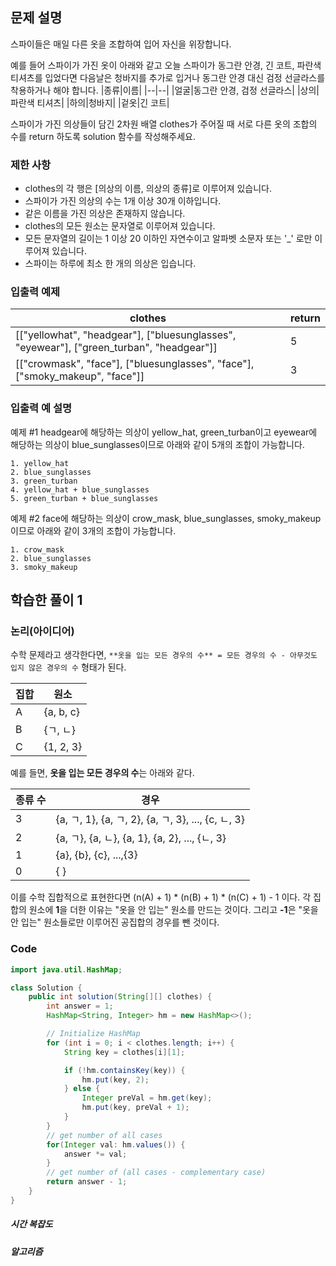 ## 문제 설명

스파이들은 매일 다른 옷을 조합하여 입어 자신을 위장합니다.

예를 들어 스파이가 가진 옷이 아래와 같고 오늘 스파이가 동그란 안경, 긴 코트, 파란색 티셔츠를 입었다면 다음날은 청바지를 추가로 입거나 동그란 안경 대신 검정 선글라스를 착용하거나 해야 합니다.
|종류|이름|
|--|--|
|얼굴|동그란 안경, 검정 선글라스|
|상의|파란색 티셔츠|
|하의|청바지|
|겉옷|긴 코트|

스파이가 가진 의상들이 담긴 2차원 배열 clothes가 주어질 때 서로 다른 옷의 조합의 수를 return 하도록 solution 함수를 작성해주세요.

### 제한 사항
 - clothes의 각 행은 [의상의 이름, 의상의 종류]로 이루어져 있습니다.
 - 스파이가 가진 의상의 수는 1개 이상 30개 이하입니다.
 - 같은 이름을 가진 의상은 존재하지 않습니다.
 - clothes의 모든 원소는 문자열로 이루어져 있습니다.
 - 모든 문자열의 길이는 1 이상 20 이하인 자연수이고 알파벳 소문자 또는 '_' 로만 이루어져 있습니다.
 - 스파이는 하루에 최소 한 개의 의상은 입습니다.

### 입출력 예제
|clothes|return|
|---|---|
|[["yellowhat", "headgear"], ["bluesunglasses", "eyewear"], ["green_turban", "headgear"]]|5|
|[["crowmask", "face"], ["bluesunglasses", "face"], ["smoky_makeup", "face"]]|3|

### 입출력 예 설명

예제 #1
headgear에 해당하는 의상이 yellow_hat, green_turban이고 eyewear에 해당하는 의상이 blue_sunglasses이므로 아래와 같이 5개의 조합이 가능합니다.

``` text
1. yellow_hat
2. blue_sunglasses
3. green_turban
4. yellow_hat + blue_sunglasses
5. green_turban + blue_sunglasses
```

예제 #2
face에 해당하는 의상이 crow_mask, blue_sunglasses, smoky_makeup이므로 아래와 같이 3개의 조합이 가능합니다.

``` text
1. crow_mask
2. blue_sunglasses
3. smoky_makeup
```

## 학습한 풀이 1
### 논리(아이디어)
수학 문제라고 생각한다면, ``**옷을 입는 모든 경우의 수** = 모든 경우의 수 - 아무것도 입지 않은 경우의 수`` 형태가 된다.

|집합|원소|
|--|--|
|A|{a, b, c}|
|B|{ㄱ, ㄴ}|
|C|{1, 2, 3}|

예를 들면, **옷을 입는 모든 경우의 수**는 아래와 같다.

|종류 수|경우|
|--|--|
|3|{a, ㄱ, 1}, {a, ㄱ, 2}, {a, ㄱ, 3}, ..., {c, ㄴ, 3}|
|2|{a, ㄱ}, {a, ㄴ}, {a, 1}, {a, 2}, ..., {ㄴ, 3}|
|1|{a}, {b}, {c}, ...,{3}|
|0|{ }|

이를 수학 집합적으로 표현한다면 (n(A) + 1) * (n(B) + 1) * (n(C) + 1) - 1 이다.
각 집합의 원소에 **1**을 더한 이유는 "옷을 안 입는" 원소를 만드는 것이다.
그리고 **-1**은 "옷을 안 입는" 원소들로만 이루어진 공집합의 경우를 뺀 것이다.

### Code
``` java
import java.util.HashMap;

class Solution {
    public int solution(String[][] clothes) {
		int answer = 1;
		HashMap<String, Integer> hm = new HashMap<>();

		// Initialize HashMap
		for (int i = 0; i < clothes.length; i++) {
			String key = clothes[i][1];

			if (!hm.containsKey(key)) {
				hm.put(key, 2);
			} else {
				Integer preVal = hm.get(key);
				hm.put(key, preVal + 1);
			}
		}
		// get number of all cases
		for(Integer val: hm.values()) {
			answer *= val;
		}
	    // get number of (all cases - complementary case)
		return answer - 1;
	}
}
```

##### 시간 복잡도

##### 알고리즘

